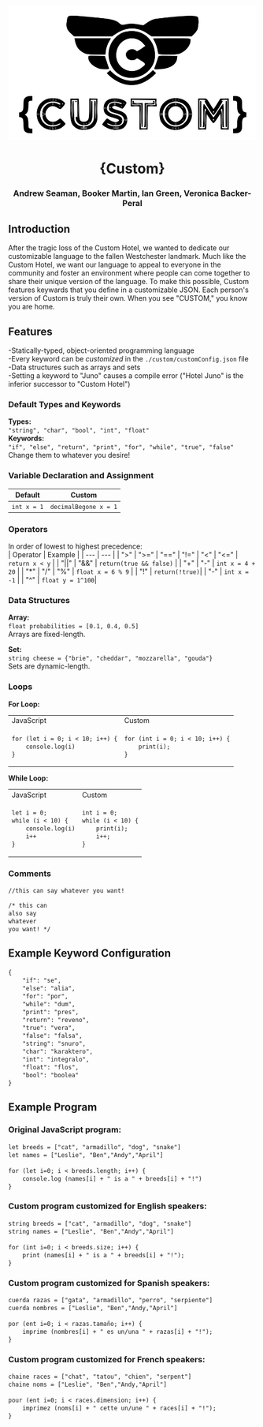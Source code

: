 ![](https://github.com/Booker-M/Custom/blob/main/logo/Custom.png?raw=true)  
# <div align="center">{Custom}</div>  
### <div align="center">Andrew Seaman, Booker Martin, Ian Green, Veronica Backer-Peral</div>

## Introduction
After the tragic loss of the Custom Hotel, we wanted to dedicate our customizable language to the fallen Westchester landmark. Much like the Custom Hotel, we want our language to appeal to everyone in the community and foster an environment where people can come together to share their unique version of the language. To make this possible, Custom features keywards that you define in a customizable JSON. Each person's version of Custom is truly their own. When you see "CUSTOM," you know you are home.

## Features
-Statically-typed, object-oriented programming language  
-Every keyword can be *customized* in the `./custom/customConfig.json` file  
-Data structures such as arrays and sets  
-Setting a keyword to "Juno" causes a compile error ("Hotel Juno" is the inferior successor to "Custom Hotel")  

### Default Types and Keywords
**Types:**  
`"string", "char", "bool", "int", "float"`  
**Keywords:**  
`"if", "else", "return", "print", "for", "while", "true", "false"`  
Change them to whatever you desire!  

### Variable Declaration and Assignment
| Default | Custom |
| --- | --- |
| `int x = 1` | `decimalBegone x = 1` |

### Operators
In order of lowest to highest precedence:  
| Operator | Example |
| --- | --- |
| ">" \| ">=" \| "==" \| "!=" \| "<" \| "<=" | `return x < y` |
| "\|\|" \| "&&" | `return(true && false)` |
| "+" \| "-" | `int x = 4 + 20` |
|  "\*" \| "/" \| "%" | `float x = 6 % 9` |
| "!" | `return(!true)`|
| "-" | `int x = -1` |
| "^" | `float y = 1^100`|

### Data Structures
**Array:**  
`float probabilities = [0.1, 0.4, 0.5]`  
Arrays are fixed-length.  
  
**Set:**  
`string cheese = {"brie", "cheddar", "mozzarella", "gouda"}`  
Sets are dynamic-length.  

### Loops
**For Loop:**  
<table>
<tr><td>JavaScript</td><td>Custom</td></tr>
<tr><td>

```
for (let i = 0; i < 10; i++) {
    console.log(i)
}
```
</td><td>

```
for (int i = 0; i < 10; i++) {
    print(i);
}
```
</td></tr>
</table>

**While Loop:**  
<table>
<tr><td>JavaScript</td><td>Custom</td></tr>
<tr><td>

```
let i = 0;
while (i < 10) {
    console.log(i)
    i++
}
```
</td><td>

```
int i = 0;
while (i < 10) {
    print(i);
    i++;
}
```
</td></tr>
</table>

### Comments
```
//this can say whatever you want!
```
```
/* this can
also say
whatever
you want! */
```

## Example Keyword Configuration
```
{
    "if": "se",
    "else": "alia",
    "for": "por",
    "while": "dum",
    "print": "pres",
    "return": "reveno",
    "true": "vera",
    "false": "falsa",
    "string": "snuro",
    "char": "karaktero",
    "int": "integralo",
    "float": "flos",
    "bool": "boolea"
}
```

## Example Program
### Original JavaScript program:
```
let breeds = ["cat", "armadillo", "dog", "snake"]
let names = ["Leslie", "Ben","Andy","April"]

for (let i=0; i < breeds.length; i++) {
    console.log (names[i] + " is a " + breeds[i] + "!")
}
```
### Custom program customized for English speakers:
```
string breeds = ["cat", "armadillo", "dog", "snake"]
string names = ["Leslie", "Ben","Andy","April"]

for (int i=0; i < breeds.size; i++) {
    print (names[i] + " is a " + breeds[i] + "!");
}
```
### Custom program customized for Spanish speakers:
```
cuerda razas = ["gata", "armadillo", "perro", "serpiente"]
cuerda nombres = ["Leslie", "Ben","Andy,"April"]

por (ent i=0; i < razas.tamaño; i++) {
    imprime (nombres[i] + " es un/una " + razas[i] + "!");
}
```
### Custom program customized for French speakers:
```
chaine races = ["chat", "tatou", "chien", "serpent"]
chaine noms = ["Leslie", "Ben","Andy,"April"]

pour (ent i=0; i < races.dimension; i++) {
    imprimez (noms[i] + " cette un/une " + races[i] + "!");
}
```
